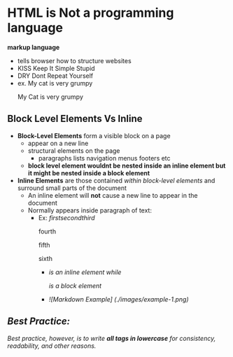 # HTML is Not a programming language
**markup language**
  * tells browser how to structure websites
  * KISS Keep It Simple Stupid
  * DRY Dont Repeat Yourself
  * ex. My cat is very grumpy
      <p>My Cat is very grumpy</p>
## Block Level Elements Vs Inline
  * **Block-Level Elements** form a visible block on a page 
    * appear on a new line
    * structural elements on the page
      * paragraphs lists navigation menus footers etc
    * **block level element wouldnt be nested inside an inline element but it might be nested inside a block element**
  * **Inline Elements** are those contained *within block-level elements* and surround small parts of the document
    * An inline element will **not** cause a new line to appear in the document
    * Normally appears inside paragraph of text:
      * Ex: <em>first</em><em>second</em><em>third</em>
            <p>fourth</p><p>fifth</p><p>sixth</p>
        * <em> is an inline element while <p> is a block element
        * ![Markdown Example] (./images/example-1.png)


## Best Practice:
 Best practice, however, is to write **all tags in lowercase** for consistency, readability, and other reasons.
 